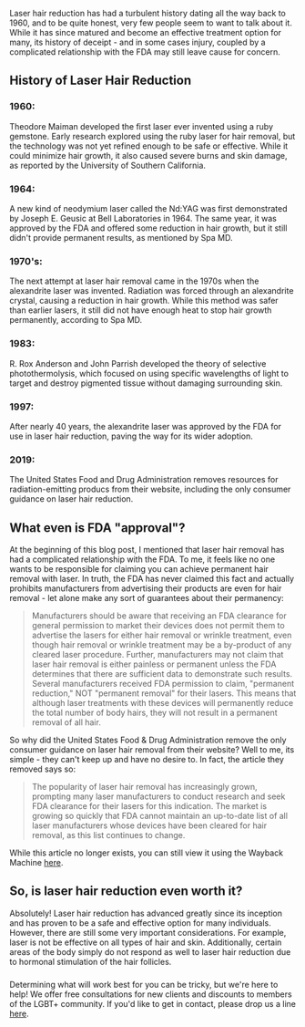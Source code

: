 Laser hair reduction has had a turbulent history dating all the way back to 1960, and to be quite honest, very few people seem to want to talk about it. While it has since matured and become an effective treatment option for many, its history of deceipt - and in some cases injury, coupled by a complicated relationship with the FDA may still leave cause for concern.

## History of Laser Hair Reduction

### 1960:
Theodore Maiman developed the first laser ever invented using a ruby gemstone. Early research explored using the ruby laser for hair removal, but the technology was not yet refined enough to be safe or effective. While it could minimize hair growth, it also caused severe burns and skin damage, as reported by the University of Southern California.

### 1964:
A new kind of neodymium laser called the Nd:YAG was first demonstrated by Joseph E. Geusic at Bell Laboratories in 1964. The same year, it was approved by the FDA and offered some reduction in hair growth, but it still didn't provide permanent results, as mentioned by Spa MD.

### 1970's:
The next attempt at laser hair removal came in the 1970s when the alexandrite laser was invented. Radiation was forced through an alexandrite crystal, causing a reduction in hair growth. While this method was safer than earlier lasers, it still did not have enough heat to stop hair growth permanently, according to Spa MD.

### 1983:
R. Rox Anderson and John Parrish developed the theory of selective photothermolysis, which focused on using specific wavelengths of light to target and destroy pigmented tissue without damaging surrounding skin.

### 1997:
After nearly 40 years, the alexandrite laser was approved by the FDA for use in laser hair reduction, paving the way for its wider adoption.

### 2019:
The United States Food and Drug Administration removes resources for radiation-emitting producs from their website, including the only consumer guidance on laser hair reduction.

## What even is FDA "approval"?

At the beginning of this blog post, I mentioned that laser hair removal has had a complicated relationship with the FDA. To me, it feels like no one wants to be responsible for claiming you can achieve permanent hair removal with laser. In truth, the FDA has never claimed this fact and actually prohibits manufacturers from advertising their products are even for hair removal - let alone make any sort of guarantees about their permanency: 

> Manufacturers should be aware that receiving an FDA clearance for general permission to market their devices does not permit them to advertise the lasers for either hair removal or wrinkle treatment, even though hair removal or wrinkle treatment may be a by-product of any cleared laser procedure. Further, manufacturers may not claim that laser hair removal is either painless or permanent unless the FDA determines that there are sufficient data to demonstrate such results. Several manufacturers received FDA permission to claim, "permanent reduction," NOT "permanent removal" for their lasers. This means that although laser treatments with these devices will permanently reduce the total number of body hairs, they will not result in a permanent removal of all hair. 

So why did the United States Food & Drug Administration remove the only consumer guidance on laser hair removal from their website? Well to me, its simple - they can't keep up and have no desire to. In fact, the article they removed says so:

> The popularity of laser hair removal has increasingly grown, prompting many laser manufacturers to conduct research and seek FDA clearance for their lasers for this indication. The market is growing so quickly that FDA cannot maintain an up-to-date list of all laser manufacturers whose devices have been cleared for hair removal, as this list continues to change.

While this article no longer exists, you can still view it using the Wayback Machine [here](https://tinyurl.com/yhndr8da).

## So, is laser hair reduction even worth it?

Absolutely! Laser hair reduction has advanced greatly since its inception and has proven to be a safe and effective option for many individuals. However, there are still some very important considerations. For example, laser is not be effective on all types of hair and skin. Additionally, certain areas of the body simply do not respond as well to laser hair reduction due to hormonal stimulation of the hair follicles.
###
Determining what will work best for you can be tricky, but we're here to help! We offer free consultations for new clients and discounts to members of the LGBT+ community. If you'd like to get in contact, please drop us a line [here](mailto:info@kmnk.beauty).
